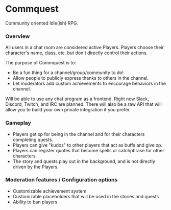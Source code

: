 Commquest
=========

Community oriented Idle(ish) RPG.

### Overview

All users in a chat room are considered active Players. Players choose their character's name, class, etc. but don't directly control their actions.

The purpose of Commquest is to:
* Be a fun thing for a channel/group/community to do!
* Allow people to publicly express thanks to others in the channel.
* Let moderators add custom achievements to encourage behaviors in the channel.


Will be able to use any chat program as a frontend. Right now Slack, Discord, Twitch, and IRC are planned.  There will also be a raw API that will allow you to build your own private integration if you prefer.

### Gameplay

* Players get xp for being in the channel and for their characters completing quests.
* Players can give "kudos" to other players that act as buffs and give xp.
* Players can register quotes that become spells or catchphrase for other characters.
* The story and quests play out in the background, and is not directly driven by the Players.

### Moderation features / Configuration options

* Customizable achievement system
* Customizable placeholders that will be used in the stories and quests
* Ability to ban players
